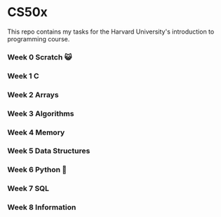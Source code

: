 # CS50x
This repo contains my tasks for the Harvard University's introduction to programming course.

### Week 0 Scratch 😺
### Week 1 C
### Week 2 Arrays
### Week 3 Algorithms
### Week 4 Memory
### Week 5 Data Structures
### Week 6 Python 🐍
### Week 7 SQL
### Week 8 Information
